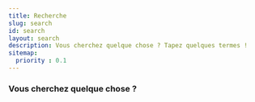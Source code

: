 ```yaml
---
title: Recherche
slug: search
id: search
layout: search
description: Vous cherchez quelque chose ? Tapez quelques termes !
sitemap:
  priority : 0.1
---
```


### Vous cherchez quelque chose ?
